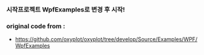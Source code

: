 ### 시작프로젝트 WpfExamples로 변경 후 시작!

### original code from :
* https://github.com/oxyplot/oxyplot/tree/develop/Source/Examples/WPF/WpfExamples
